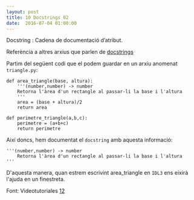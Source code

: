 ```yaml
---
layout: post
title: 10 Docstrings 02
date:  2016-07-04 01:00:00
---
```

Docstring
: Cadena de documentació d’atribut.

Referència a altres arxius que parlen de [docstrings](/python/2016/07/02/docstrings.html)
    
Partim del següent codi que el podem guardar en un arxiu anomenat `triangle.py`:

    def area_triangle(base, altura):
        '''(number,number) -> number
        Retorna l'àrea d'un rectangle al passar-li la base i l'altura
        '''
        area = (base + altura)/2
        return area

    def perimetre_triangle(a,b,c):
        perimetre = (a+b+c)
        return perimetre

Així doncs, hem documentat el `docstring` amb aquesta informació:

	'''(number,number) -> number
		Retorna l'àrea d'un rectangle al passar-li la base i l'altura
	'''

D'aquesta manera, quan estrem escrivint area_triangle en `IDL3` ens eixirà l'ajuda en un finestreta.

Font: Videotutoriales [12](https://www.youtube.com/watch?v=EGfG7Hs93G0&index=13&list=PLEtcGQaT56chpYflEjBWRodHJNJN8EKpO)


